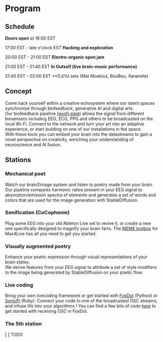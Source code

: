 # Program

## Schedule
**Doors open** at 16:00 EST

17:00 EST - late o'clock EST **Hacking and exploration**

20:00 EST - 21:00 EST **Electro-organic open jam**

21:00 EST - 21:40 EST **In Outself (live brain-music performance)**

21:40 EST - 02:00 EST **DJ/VJ sets (Mat Moebius, BouBou, Xanarelle)

## Concept
Come hack yourself within a creative echosystem where our latent spaces synchronize through biofeedback, generative AI and digital arts.  
Our biofeedback pipeline ([goofi-pipe](http://github.com/PhilippThoelke/goofi-pipe)) allows the signal from different biosensors including EEG, ECG, PPG and others to be broadcasted on the local Wi-Fi. Connect to the network and turn your art into an adaptive experience, or start building on one of our installations in the space.  
With these tools you can embed your brain into the datastreams to gain a novel perspective on creativity, enriching your understanding of neuroscience and AI fusion.

## Stations
### Mechanical poet
Watch our brain2image system and listen to poetry made from your brain. Our pipeline compares harmonic ratios present in your EEG signal to absorption/emission spectra of elements and generates a set of words and colors that are used for the image generation with StableDiffusion.

### Sonification (CoCophonie)
Plug some EEG into your old Ableton Live set to revive it, or create a new one specifically designed to magnify your brain farts. The [MEME toolbox](http://github.com/AntoineBellemare/EEG_m4l) for Max4Live has all you need to get you started. 


### Visually augmented poetry
Enhance your poetic expression through visual representations of your brain states.  
We derive features from your EEG signal to attribute a set of style modifiers to the image being generated by StableDiffusion on your poetic flow.

### Live coding
Bring your own livecoding framework or get started with [FoxDot](https://www.foxdot.org/) (Python) or [SonicPi](https://sonic-pi.net/) (Ruby). Connect your code to one of the broadcasted OSC streams, and infuse life into your algorithms ! You can find a few bits of code [here](https://github.com/hyruuk/foxdot_play) to get started with receiving OSC in FoxDot.

### The 5th station
[ ] TODO

  
